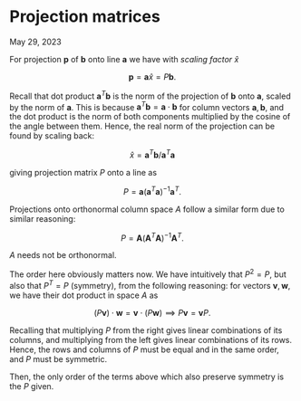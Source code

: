 <!-- emilia-snapshot-properties
Projection matrices
2023/05/29
utulek
emilia-snapshot-properties -->

# Projection matrices

May 29, 2023

For projection $\mathbf{p}$ of $\mathbf{b}$ onto line $\mathbf{a}$ we have with *scaling factor* $\hat{x}$

$$\mathbf{p}=\mathbf{a}\hat{x}=P\mathbf{b}.$$

Recall that dot product $\mathbf{a}^T\mathbf{b}$ is the norm of the projection of $\mathbf{b}$ onto $\mathbf{a}$, scaled by the norm of $\mathbf{a}$. This is because $\mathbf{a}^T\mathbf{b}=\mathbf{a}\cdot\mathbf{b}$ for column vectors $\mathbf{a}, \mathbf{b}$, and the dot product is the norm of both components multiplied by the cosine of the angle between them. Hence, the real norm of the projection can be found by scaling back:

$$\hat{x}=\mathbf{a}^T\mathbf{b}/\mathbf{a}^T\mathbf{a}$$

giving projection matrix $P$ onto a line as

$$P=\mathbf{a}(\mathbf{a}^T\mathbf{a})^{-1}\mathbf{a}^T.$$

Projections onto orthonormal column space $A$ follow a similar form due to similar reasoning:

$$P=\mathbf{A}(\mathbf{A}^T\mathbf{A})^{-1}\mathbf{A}^T.$$

$A$ needs not be orthonormal.

The order here obviously matters now. We have intuitively that $P^2=P$, but also that $P^T=P$ (symmetry), from the following reasoning: for vectors $\mathbf{v},\mathbf{w}$, we have their dot product in space $A$ as

$$(P\mathbf{v})\cdot\mathbf{w}=\mathbf{v}\cdot(P\mathbf{w})\implies P\mathbf{v}=\mathbf{v}P.$$

Recalling that multiplying $P$ from the right gives linear combinations of its columns, and multiplying from the left gives linear combinations of its rows. Hence, the rows and columns of $P$ must be equal and in the same order, and $P$ must be symmetric.

Then, the only order of the terms above which also preserve symmetry is the $P$ given.

